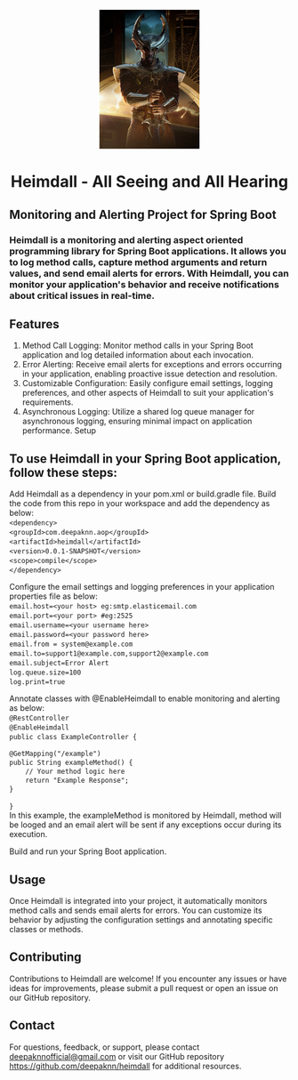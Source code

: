 <p align="center" width="100%"><img src="logo.png" width="180" height="250"></p>
<h1 align="center">Heimdall - All Seeing and All Hearing</h1>

## Monitoring and Alerting Project for Spring Boot
### Heimdall is a monitoring and alerting aspect oriented programming library for Spring Boot applications. It allows you to log method calls, capture method arguments and return values, and send email alerts for errors. With Heimdall, you can monitor your application's behavior and receive notifications about critical issues in real-time.

## Features
1. Method Call Logging: Monitor method calls in your Spring Boot application and log detailed information about each invocation.
2. Error Alerting: Receive email alerts for exceptions and errors occurring in your application, enabling proactive issue detection and resolution.
3. Customizable Configuration: Easily configure email settings, logging preferences, and other aspects of Heimdall to suit your application's requirements.
4. Asynchronous Logging: Utilize a shared log queue manager for asynchronous logging, ensuring minimal impact on application performance.
Setup

## To use Heimdall in your Spring Boot application, follow these steps:
Add Heimdall as a dependency in your pom.xml or build.gradle file. Build the code from this repo in your workspace and add the dependency as below:<br>
`<dependency>`
  <br>`<groupId>com.deepaknn.aop</groupId>`
  <br>`<artifactId>heimdall</artifactId>`
  <br>`<version>0.0.1-SNAPSHOT</version>`
  <br>`<scope>compile</scope>`
<br>`</dependency>`

Configure the email settings and logging preferences in your application properties file as below:
  <br>`email.host=<your host> eg:smtp.elasticemail.com`
  <br>`email.port=<your port> #eg:2525`
  <br>`email.username=<your username here>`
  <br>`email.password=<your password here>`
  <br>`email.from = system@example.com`
  <br>`email.to=support1@example.com,support2@example.com`
  <br>`email.subject=Error Alert`
  <br>`log.queue.size=100`
  <br>`log.print=true`

Annotate classes with @EnableHeimdall to enable monitoring and alerting as below:
<br>`@RestController`
<br>`@EnableHeimdall`
<br>`public class ExampleController {`

    @GetMapping("/example")
    public String exampleMethod() {
        // Your method logic here
        return "Example Response";
    }
`}`<br>
In this example, the exampleMethod is monitored by Heimdall, method will be looged and an email alert will be sent if any exceptions occur during its execution.

Build and run your Spring Boot application.

## Usage
Once Heimdall is integrated into your project, it automatically monitors method calls and sends email alerts for errors. You can customize its behavior by adjusting the configuration settings and annotating specific classes or methods.

## Contributing
Contributions to Heimdall are welcome! If you encounter any issues or have ideas for improvements, please submit a pull request or open an issue on our GitHub repository.

## Contact
For questions, feedback, or support, please contact deepaknnofficial@gmail.com or visit our GitHub repository https://github.com/deepaknn/heimdall for additional resources.
